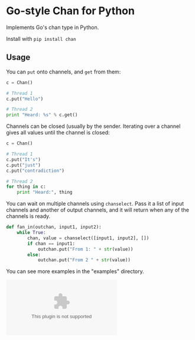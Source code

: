 # Go-style Chan for Python

Implements Go's chan type in Python.

Install with `pip install chan`

## Usage

You can `put` onto channels, and `get` from them:

```Python
c = Chan()

# Thread 1
c.put("Hello")

# Thread 2
print "Heard: %s" % c.get()
```

Channels can be closed (usually by the sender.
Iterating over a channel gives all values until the channel is closed:

```Python
c = Chan()

# Thread 1
c.put("It's")
c.put("just")
c.put("contradiction")

# Thread 2
for thing in c:
    print "Heard:", thing
```

You can wait on multiple channels using `chanselect`.  Pass it a list of input channels and another of output channels, and it will return when any of the channels is ready.

```Python
def fan_in(outchan, input1, input2):
	while True:
		chan, value = chanselect([input1, input2], [])
		if chan == input1:
		    outchan.put("From 1: " + str(value))
		else:
		    outchan.put("From 2 " + str(value))
```

You can see more examples in the "examples" directory.

![a](https://nojsstats.appspot.com/UA-41669691-1/github.com)
